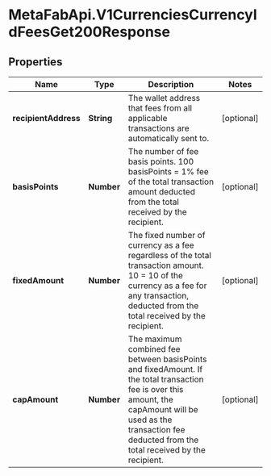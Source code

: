 # MetaFabApi.V1CurrenciesCurrencyIdFeesGet200Response

## Properties

Name | Type | Description | Notes
------------ | ------------- | ------------- | -------------
**recipientAddress** | **String** | The wallet address that fees from all applicable transactions are automatically sent to. | [optional] 
**basisPoints** | **Number** | The number of fee basis points. 100 basisPoints &#x3D; 1% fee of the total transaction amount deducted from the total received by the recipient. | [optional] 
**fixedAmount** | **Number** | The fixed number of currency as a fee regardless of the total transaction amount. 10 &#x3D; 10 of the currency as a fee for any transaction, deducted from the total received by the recipient. | [optional] 
**capAmount** | **Number** | The maximum combined fee between basisPoints and fixedAmount. If the total transaction fee is over this amount, the capAmount will be used as the transaction fee deducted from the total received by the recipient. | [optional] 


